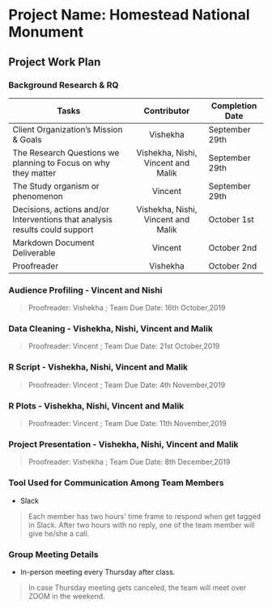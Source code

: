 # Project Name: Homestead National Monument
## Project Work Plan

### Background Research & RQ
 **Tasks**	                      |**Contributor**   |**Completion Date**|
|-------------------------------------|:----------------:|---------------|
|Client Organization’s Mission & Goals|    Vishekha              |  September 29th           |		
|The Research Questions we planning to Focus on why they matter    |Vishekha, Nishi, Vincent and Malik |  September 29th    |	
|The Study organism or phenomenon	      |    Vincent              |  September 29th            |	
|Decisions, actions and/or Interventions that analysis results could support|Vishekha, Nishi, Vincent and Malik| October 1st|	
|Markdown Document Deliverable   |Vincent | October 2nd              |		
| Proofreader                  |    Vishekha              | October 2nd             |



### Audience Profiling - Vincent and Nishi 
> Proofreader: Vishekha   ; Team Due Date: 16th October,2019

### Data Cleaning - Vishekha, Nishi, Vincent and Malik
> Proofreader: Vincent   ; Team Due Date: 21st October,2019

### R Script - Vishekha, Nishi, Vincent and Malik
> Proofreader: Vincent   ; Team Due Date: 4th November,2019

### R Plots - Vishekha, Nishi, Vincent and Malik
> Proofreader: Vincent   ; Team Due Date: 11th November,2019

### Project Presentation - Vishekha, Nishi, Vincent and Malik 
> Proofreader: Vishekha   ; Team Due Date: 8th December,2019

### Tool Used for Communication Among Team Members
* Slack
> Each member has two hours' time frame to respond when get tagged in Slack. After two hours with no reply, one of the team member will give he/she a call.

### Group Meeting Details
* In-person meeting every Thursday after class.
>In case Thursday meeting gets canceled, the team will meet over ZOOM in the weekend.
